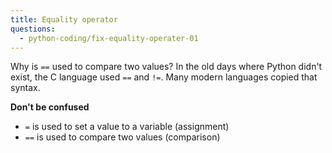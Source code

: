 ```yaml
---
title: Equality operator
questions:
  - python-coding/fix-equality-operater-01
---
```


Why is `==` used to compare two values? In the old days where Python didn't exist, the C language used `==` and `!=`. Many modern languages copied that syntax.

**Don't be confused**

- `=` is used to set a value to a variable (assignment)
- `==` is used to compare two values (comparison)
